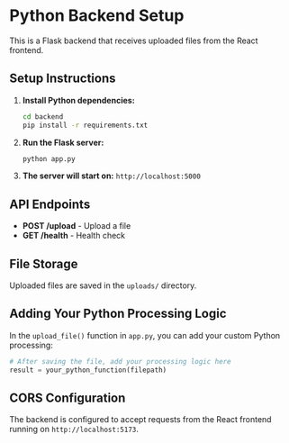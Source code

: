 # Python Backend Setup

This is a Flask backend that receives uploaded files from the React frontend.

## Setup Instructions

1. **Install Python dependencies:**
   ```bash
   cd backend
   pip install -r requirements.txt
   ```

2. **Run the Flask server:**
   ```bash
   python app.py
   ```

3. **The server will start on:** `http://localhost:5000`

## API Endpoints

- **POST /upload** - Upload a file
- **GET /health** - Health check

## File Storage

Uploaded files are saved in the `uploads/` directory.

## Adding Your Python Processing Logic

In the `upload_file()` function in `app.py`, you can add your custom Python processing:

```python
# After saving the file, add your processing logic here
result = your_python_function(filepath)
```

## CORS Configuration

The backend is configured to accept requests from the React frontend running on `http://localhost:5173`. 
